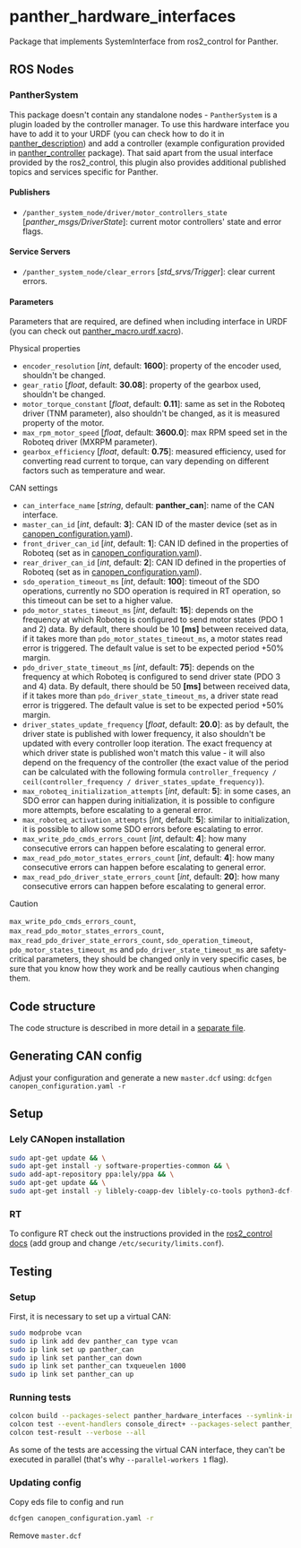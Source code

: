 [//]: # (ROS_API_PACKAGE_START)
[//]: # (ROS_API_PACKAGE_NAME_START)

# panther_hardware_interfaces

[//]: # (ROS_API_PACKAGE_NAME_END)
[//]: # (ROS_API_PACKAGE_DESCRIPTION_START)

Package that implements SystemInterface from ros2_control for Panther.

[//]: # (ROS_API_PACKAGE_DESCRIPTION_END)

## ROS Nodes

[//]: # (ROS_API_NODE_START)
[//]: # (ROS_API_NODE_COMPATIBLE_1_0)
[//]: # (ROS_API_NODE_COMPATIBLE_1_2)
[//]: # (ROS_API_NODE_NAME_START)

### PantherSystem

[//]: # (ROS_API_NODE_NAME_END)
[//]: # (ROS_API_NODE_DESCRIPTION_START)

This package doesn't contain any standalone nodes - `PantherSystem` is a plugin loaded by the controller manager.
To use this hardware interface you have to add it to your URDF (you can check how to do it in [panther_description](../panther_description/)) and add a controller (example configuration provided in [panther_controller](../panther_controller/) package).
That said apart from the usual interface provided by the ros2_control, this plugin also provides additional published topics and services specific for Panther.

[//]: # (ROS_API_NODE_DESCRIPTION_END)

#### Publishers

[//]: # (ROS_API_NODE_PUBLISHERS_START)

- `/panther_system_node/driver/motor_controllers_state` [*panther_msgs/DriverState*]: current motor controllers' state and error flags.

[//]: # (ROS_API_NODE_PUBLISHERS_END)

#### Service Servers

[//]: # (ROS_API_NODE_SERVICE_SERVERS_START)

- `/panther_system_node/clear_errors` [*std_srvs/Trigger*]: clear current errors.

[//]: # (ROS_API_NODE_SERVICE_SERVERS_END)

#### Parameters

[//]: # (ROS_API_NODE_PARAMETERS_START)

Parameters that are required, are defined when including interface in URDF (you can check out [panther_macro.urdf.xacro](../panther_description/urdf/panther_macro.urdf.xacro)).

Physical properties
 - `encoder_resolution` [*int*, default: **1600**]: property of the encoder used, shouldn't be changed.
 - `gear_ratio` [*float*, default: **30.08**]: property of the gearbox used, shouldn't be changed.
 - `motor_torque_constant` [*float*, default: **0.11**]: same as set in the Roboteq driver (TNM parameter), also shouldn't be changed, as it is measured property of the motor.
 - `max_rpm_motor_speed` [*float*, default: **3600.0**]: max RPM speed set in the Roboteq driver (MXRPM parameter).
 - `gearbox_efficiency` [*float*, default: **0.75**]: measured efficiency, used for converting read current to torque, can vary depending on different factors such as temperature and wear.

CAN settings
 - `can_interface_name` [*string*, default: **panther_can**]: name of the CAN interface.
 - `master_can_id` [*int*, default: **3**]: CAN ID of the master device (set as in [canopen_configuration.yaml](./config/canopen_configuration.yaml)).
 - `front_driver_can_id` [*int*, default: **1**]: CAN ID defined in the properties of Roboteq (set as in [canopen_configuration.yaml](./config/canopen_configuration.yaml)).
 - `rear_driver_can_id` [*int*, default: **2**]: CAN ID defined in the properties of Roboteq (set as in [canopen_configuration.yaml](./config/canopen_configuration.yaml)).
 - `sdo_operation_timeout_ms` [*int*, default: **100**]: timeout of the SDO operations, currently no SDO operation is required in RT operation, so this timeout can be set to a higher value.
 - `pdo_motor_states_timeout_ms` [*int*, default: **15**]: depends on the frequency at which Roboteq is configured to send motor states (PDO 1 and 2) data. By default, there should be 10 **[ms]** between received data, if it takes more than `pdo_motor_states_timeout_ms`, a motor states read error is triggered. The default value is set to be expected period +50% margin.
 - `pdo_driver_state_timeout_ms` [*int*, default: **75**]: depends on the frequency at which Roboteq is configured to send driver state (PDO 3 and 4) data. By default, there should be 50 **[ms]** between received data, if it takes more than `pdo_driver_state_timeout_ms`, a driver state read error is triggered. The default value is set to be expected period +50% margin.
 - `driver_states_update_frequency` [*float*, default: **20.0**]: as by default, the driver state is published with lower frequency, it also shouldn't be updated with every controller loop iteration. The exact frequency at which driver state is published won't match this value - it will also depend on the frequency of the controller (the exact value of the period can be calculated with the following formula `controller_frequency / ceil(controller_frequency / driver_states_update_frequency)`).
 - `max_roboteq_initialization_attempts` [*int*, default: **5**]: in some cases, an SDO error can happen during initialization, it is possible to configure more attempts, before escalating to a general error.
 - `max_roboteq_activation_attempts` [*int*, default: **5**]: similar to initialization, it is possible to allow some SDO errors before escalating to error.
 - `max_write_pdo_cmds_errors_count` [*int*, default: **4**]: how many consecutive errors can happen before escalating to general error.
 - `max_read_pdo_motor_states_errors_count` [*int*, default: **4**]: how many consecutive errors can happen before escalating to general error.
 - `max_read_pdo_driver_state_errors_count` [*int*, default: **20**]: how many consecutive errors can happen before escalating to general error.


> [!CAUTION]
> `max_write_pdo_cmds_errors_count`, `max_read_pdo_motor_states_errors_count`, `max_read_pdo_driver_state_errors_count`, `sdo_operation_timeout`, `pdo_motor_states_timeout_ms` and `pdo_driver_state_timeout_ms` are safety-critical parameters, they should be changed only in very specific cases, be sure that you know how they work and be really cautious when changing them.

[//]: # (ROS_API_NODE_PARAMETERS_END)
[//]: # (ROS_API_NODE_END)

## Code structure

The code structure is described in more detail in a [separate file](./CODE_STRUCTURE.md).

## Generating CAN config

Adjust your configuration and generate a new `master.dcf` using:
`dcfgen canopen_configuration.yaml -r`

## Setup

<!-- todo: automate and move it to CMakeLists -->

### Lely CANopen installation

```bash
sudo apt-get update && \
sudo apt-get install -y software-properties-common && \
sudo add-apt-repository ppa:lely/ppa && \
sudo apt-get update && \
sudo apt-get install -y liblely-coapp-dev liblely-co-tools python3-dcf-tools
```

### RT

To configure RT check out the instructions provided in the [ros2_control docs](https://control.ros.org/master/doc/ros2_control/controller_manager/doc/userdoc.html#determinism) (add group and change `/etc/security/limits.conf`).

## Testing

### Setup

First, it is necessary to set up a virtual CAN:

<!-- todo move setup somewhere so the test can be run more easily -->

```bash
sudo modprobe vcan
sudo ip link add dev panther_can type vcan
sudo ip link set up panther_can
sudo ip link set panther_can down
sudo ip link set panther_can txqueuelen 1000
sudo ip link set panther_can up
```

### Running tests

```bash
colcon build --packages-select panther_hardware_interfaces --symlink-install
colcon test --event-handlers console_direct+ --packages-select panther_hardware_interfaces --parallel-workers 1
colcon test-result --verbose --all
```

As some of the tests are accessing the virtual CAN interface, they can't be executed in parallel (that's why `--parallel-workers 1` flag).

### Updating config
Copy eds file to config and run
```bash
dcfgen canopen_configuration.yaml -r
```
Remove `master.dcf`
